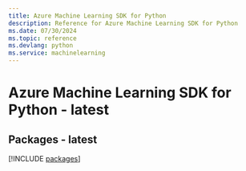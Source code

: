 ```yaml
---
title: Azure Machine Learning SDK for Python
description: Reference for Azure Machine Learning SDK for Python
ms.date: 07/30/2024
ms.topic: reference
ms.devlang: python
ms.service: machinelearning
---
```

# Azure Machine Learning SDK for Python - latest
## Packages - latest
[!INCLUDE [packages](machine-learning-index.md)]
